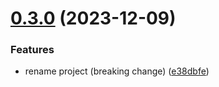 # [0.3.0](https://github.com/PextraCloud/node-lvm/compare/v0.2.0...v0.3.0) (2023-12-09)


### Features

* rename project (breaking change) ([e38dbfe](https://github.com/PextraCloud/node-lvm/commit/e38dbfe331480cca56798e32f94f0fb6d1e07359))



